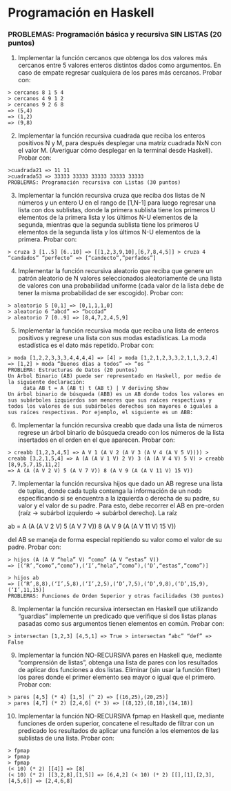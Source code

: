# Programación en Haskell

### PROBLEMAS: Programación básica y recursiva SIN LISTAS (20 puntos)
1. Implementar la función cercanos que obtenga los dos valores más cercanos entre 5 valores enteros distintos dados como argumentos. En caso de empate regresar cualquiera de los pares más cercanos.
Probar con:
```
> cercanos 8 1 5 4
> cercanos 4 9 1 2
> cercanos 9 2 6 8
=> (5,4)
=> (1,2)
=> (9,8)
```

2. Implementar la función recursiva cuadrada que reciba los enteros positivos N y M, para después desplegar una matriz cuadrada NxN con el valor M. (Averiguar cómo desplegar en la terminal desde Haskell).
Probar con:

```
>cuadrada21 => 11 11
>cuadrada53 => 33333 33333 33333 33333 33333
PROBLEMAS: Programación recursiva con Listas (30 puntos)
```

3. Implementar la función recursiva cruza que reciba dos listas de N números y un entero U en el rango de [1,N-1] para luego regresar una lista con dos sublistas, donde la primera sublista tiene los primeros U elementos de la primera lista y los últimos N-U elementos de la segunda, mientras que la segunda sublista tiene los primeros U elementos de la segunda lista y los últimos N-U elementos de la primera.
Probar con:
```
> cruza 3 [1..5] [6..10] => [[1,2,3,9,10],[6,7,8,4,5]] > cruza 4 “candados” “perfecto” => [“candecto”,”perfados”]
```

4. Implementar la función recursiva aleatorio que reciba que genere un patrón aleatorio de N valores seleccionados aleatoriamente de una lista de valores con una probabilidad uniforme (cada valor de la lista debe de tener la misma probabilidad de ser escogido). Probar con:
```
> aleatorio 5 [0,1] => [0,1,1,1,0]
> aleatorio 6 “abcd” => “bccdad”
> aleatorio 7 [0..9] => [8,4,7,2,4,5,9]
```

5. Implementar la función recursiva moda que reciba una lista de enteros positivos y regrese una lista con sus modas estadísticas. La moda estadística es el dato más repetido.
Probar con:

```
> moda [1,2,2,3,3,3,4,4,4,4] => [4] > moda [1,2,1,2,3,3,2,1,1,3,2,4] => [1,2] > moda “Buenos días a todos” => “os ”
PROBLEMA: Estructuras de Datos (20 puntos)
Un Árbol Binario (AB) puede ser representado en Haskell, por medio de la siguiente declaración:
     data AB t = A (AB t) t (AB t) | V deriving Show
Un árbol binario de búsqueda (ABB) es un AB donde todos los valores en sus subárboles izquierdos son menores que sus raíces respectivas y todos los valores de sus subárboles derechos son mayores o iguales a sus raíces respectivas. Por ejemplo, el siguiente es un ABB:
```


6. Implementar la función recursiva creabb que dada una lista de números regrese un árbol binario de búsqueda creado con los números de la lista insertados en el orden en el que aparecen.
Probar con:

```
> creabb [1,2,3,4,5] => A V 1 (A V 2 (A V 3 (A V 4 (A V 5 V)))) > creabb [3,2,1,5,4] => A (A (A V 1 V) 2 V) 3 (A (A V 4 V) 5 V) > creabb [8,9,5,7,15,11,2]
=> A (A (A V 2 V) 5 (A V 7 V)) 8 (A V 9 (A (A V 11 V) 15 V))
```

7. Implementar la función recursiva hijos que dado un AB regrese una lista de tuplas, donde cada tupla contenga la información de un nodo especificando si se encuentra a la izquierda o derecha de su padre, su valor y el valor de su padre. Para esto, debe recorrer el AB en pre-orden (raíz -> subárbol izquierdo -> subárbol derecho). La raíz

ab = A (A (A V 2 V)
           5
(A V 7 V)) 8
(A V 9
(A (A V 11 V) 15
V))

del AB se maneja de forma especial repitiendo su valor como el valor de su padre. Probar con:

```
> hijos (A (A V “hola” V) “como” (A V “estas” V))
=> [(‘R’,“como”,“como”),(‘I’,“hola”,“como”),(‘D’,“estas”,“como”)]

> hijos ab
=> [(‘R’,8,8),(‘I’,5,8),(‘I’,2,5),(‘D’,7,5),(‘D’,9,8),(‘D’,15,9),(‘I’,11,15)]
PROBLEMAS: Funciones de Orden Superior y otras facilidades (30 puntos)
```

8. Implementar la función recursiva intersectan en Haskell que utilizando “guardias” implemente un predicado que verifique si dos listas planas pasadas como sus argumentos tienen elementos en común.
Probar con:
```
> intersectan [1,2,3] [4,5,1] => True > intersectan “abc” “def” => False
```

9. Implementar la función NO-RECURSIVA pares en Haskell que, mediante “comprensión de listas”, obtenga una lista de pares con los resultados de aplicar dos funciones a dos listas. Eliminar (sin usar la función filter) los pares donde el primer elemento sea mayor o igual que el primero.
Probar con:
```
> pares [4,5] (* 4) [1,5] (^ 2) => [(16,25),(20,25)]
> pares [4,7] (* 2) [2,4,6] (* 3) => [(8,12),(8,18),(14,18)]
```

10. Implementar la función NO-RECURSIVA fpmap en Haskell que, mediante funciones de orden superior, concatene el resultado de filtrar con un predicado los resultados de aplicar una función a los elementos de las sublistas de una lista.
Probar con:
```
> fpmap
> fpmap
> fpmap
(< 10) (* 2) [[4]] => [8]
(< 10) (* 2) [[3,2,8],[1,5]] => [6,4,2] (< 10) (* 2) [[],[1],[2,3],[4,5,6]] => [2,4,6,8]
```
